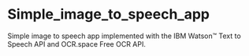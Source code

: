 # Simple_image_to_speech_app
 Simple image to speech app implemented with the IBM Watson™ Text to Speech API and OCR.space Free OCR API.
